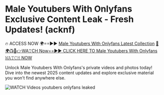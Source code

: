 # Male Youtubers With Onlyfans Exclusive Content Leak - Fresh Updates! (acknf)

🔥 ACCESS NOW 🌍==►► <a href="https://tinyurl.com/3fjeunct" rel="nofollow">Male Youtubers With Onlyfans Latest Collection</a></h3>
[🔴🌍📺📱👉WA𝚃CH Now==►► CLICK HERE TO Male Youtubers With Onlyfans 𝚆𝙰𝚃𝙲𝙷 NOW](https://tinyurl.com/3fjeunct)

Unlock Male Youtubers With Onlyfans's private videos and photos today! Dive into the newest 2025 content updates and explore exclusive material you won’t find anywhere else.


<a href="https://tinyurl.com/3fjeunct" rel="nofollow" data-target="animated-image.originalLink"><img src="https://camo.githubusercontent.com/8a4f000d20f83aca3bf7ec5f350d767afa0574a8a352519fd8cfa583a6f93a33/68747470733a2f2f692e696d6775722e636f6d2f644a486b345a712e676966" alt="WATCH Videos" data-canonical-src="https://i.imgur.com/dJHk4Zq.gif" style="max-width: 100%; display: inline-block;" data-target="animated-image.originalImage"></a>
youtubers onlyfans leaked